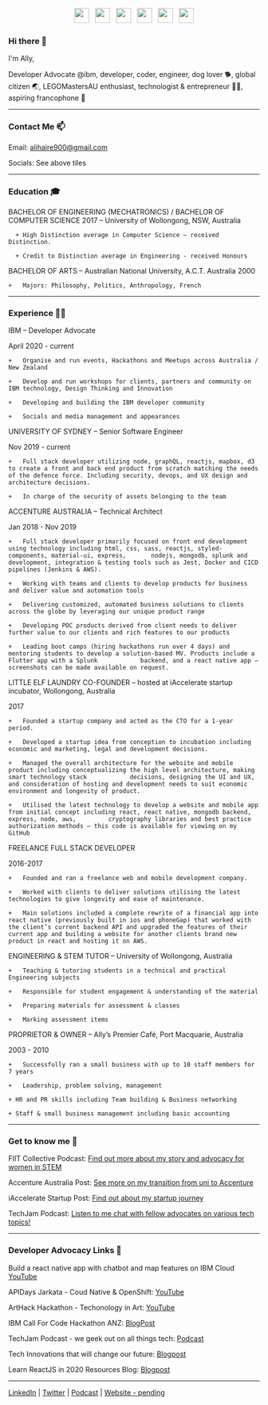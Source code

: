 <p align='center'>
  <a href="https://www.linkedin.com/in/ally-haire/"><img height="30" src="https://img-premium.flaticon.com/png/512/174/174857.png?token=exp=1621241055~hmac=d3ee563cf6f3f7d22a104ad12d967c60"></a>&nbsp;&nbsp;
  <a href="https://twitter.com/DeveloperAlly"><img height="30" src="https://img-premium.flaticon.com/png/512/174/174876.png?token=exp=1621240959~hmac=caf49ce7a85276087d2d70c9fad41d79"></a>&nbsp;&nbsp;
  <a href="https://www.youtube.com/channel/UC7lctqHrCUzbAtqi-81cgEg/videos"><img height="30" src="https://img-premium.flaticon.com/png/512/1384/1384060.png?token=exp=1621241657~hmac=3a21631b6f51fca49cf043291c47bdce"></a>&nbsp;&nbsp;
<a href="https://dev.to/developerally"><img height="30" src="https://cdn.icon-icons.com/icons2/2248/PNG/512/dev_to_icon_136699.png"></a>&nbsp;&nbsp;
  <a href="https://techjam.dev/"><img height="30" src="https://img-premium.flaticon.com/png/512/174/174872.png?token=exp=1621241263~hmac=0d2f18d131c53d664c7e15b68bec6f7c"></a>&nbsp;&nbsp;
  <a href="https://stackoverflow.com/users/7254678/ally-haire"><img height="30" src="https://img-premium.flaticon.com/png/512/2111/2111628.png?token=exp=1621241513~hmac=f93bb351d953a423439eb09c6470b987"></a>
</p>


### Hi there 👋

I'm Ally, 

<!-- ![](https://developerally.com/gallery_gen/6d5db33886887bd07f5ad3fe8dff21ae_464x619.jpg) -->

Developer Advocate @ibm, developer, coder, engineer, dog lover 🐕, global citizen 🌏, LEGOMastersAU enthusiast, technologist & entrepreneur 👩‍💻, aspiring francophone 🥐

 ---

### Contact Me 📫 

Email: alihaire900@gmail.com

Socials: See above tiles

 ---

### Education 🎓

BACHELOR OF ENGINEERING (MECHATRONICS) / BACHELOR OF COMPUTER SCIENCE 2017 – University of Wollongong, NSW, Australia

      +	High Distinction average in Computer Science – received Distinction. 
      
      +	Credit to Distinction average in Engineering - received Honours
      

BACHELOR OF ARTS – Australian National University, A.C.T. Australia 2000

    +	Majors: Philosophy, Politics, Anthropology, French

 ---

### Experience 👩‍💻

IBM – Developer Advocate

April 2020 - current

    +	Organise and run events, Hackathons and Meetups across Australia / New Zealand

    +	Develop and run workshops for clients, partners and community on IBM technology, Design Thinking and Innovation
    
    +	Developing and building the IBM developer community 
    
    +	Socials and media management and appearances


UNIVERSITY OF SYDNEY – Senior Software Engineer

Nov 2019 - current

    +	Full stack developer utilizing node, graphQL, reactjs, mapbox, d3 to create a front and back end product from scratch matching the needs of the defence force. Including security, devops, and UX design and architecture decisions.
    
    +	In charge of the security of assets belonging to the team

ACCENTURE AUSTRALIA – Technical Architect

Jan 2018 - Nov 2019

    +	Full stack developer primarily focused on front end development using technology including html, css, sass, reactjs, styled-components, material-ui, express,       nodejs, mongodb, splunk and development, integration & testing tools such as Jest, Docker and CICD pipelines (Jenkins & AWS).
    
    +	Working with teams and clients to develop products for business and deliver value and automation tools
    
    +	Delivering customized, automated business solutions to clients across the globe by leveraging our unique product range
    
    +	Developing POC products derived from client needs to deliver further value to our clients and rich features to our products
    
    +	Leading boot camps (hiring hackathons run over 4 days) and mentoring students to develop a solution-based MV. Products include a Flutter app with a Splunk            backend, and a react native app – screenshots can be made available on request.
    

LITTLE ELF LAUNDRY CO-FOUNDER – hosted at iAccelerate startup incubator, Wollongong, Australia

2017

    +	Founded a startup company and acted as the CTO for a 1-year period.
    
    +	Developed a startup idea from conception to incubation including economic and marketing, legal and development decisions.
    
    +	Managed the overall architecture for the website and mobile product including conceptualizing the high level architecture, making smart technology stack            decisions, designing the UI and UX, and consideration of hosting and development needs to suit economic environment and longevity of product.
    
    +	Utilised the latest technology to develop a website and mobile app from initial concept including react, react native, mongodb backend, express, node, aws,         cryptography libraries and best practice authorization methods – this code is available for viewing on my GitHub
    

FREELANCE FULL STACK DEVELOPER

2016-2017

    +	Founded and ran a freelance web and mobile development company.
    
    +	Worked with clients to deliver solutions utilising the latest technologies to give longevity and ease of maintenance.
    
    +	Main solutions included a complete rewrite of a financial app into react native (previously built in ios and phoneGap) that worked with the client’s current backend API and upgraded the features of their current app and building a website for another clients brand new product in react and hosting it on AWS. 

ENGINEERING & STEM TUTOR – University of Wollongong, Australia

    +	Teaching & tutoring students in a technical and practical Engineering subjects
    
    +	Responsible for student engagement & understanding of the material
    
    +	Preparing materials for assessment & classes
    
    +	Marking assessment items


PROPRIETOR & OWNER – Ally’s Premier Café, Port Macquarie, Australia

2003 - 2010

    +	Successfully ran a small business with up to 10 staff members for 7 years
    
    +	Leadership, problem solving, management 
    
    + HR and PR skills including Team building & Business networking
    
    + Staff & small business management including basic accounting


 ---

### Get to know me 🦄

FIIT Collective Podcast: [Find out more about my story and advocacy for women in STEM](https://fiitcollective.com/transition-university-to-workplace/)

Accenture Australia Post: [See more on my transition from uni to Accenture](https://www.accenture.com/au-en/blogs/blogs-coffee-beans-to-coding)

iAccelerate Startup Post: [Find out about my startup journey](https://www.iaccelerate.com.au/nine-businesses-accepted-into-iaccelerate-s-first-intake-of-2017/)

TechJam Podcast: [Listen to me chat with fellow advocates on various tech topics!](https://techjam.dev/)

 ---


### Developer Advocacy Links 🦄

Build a react native app with chatbot and map features on IBM Cloud [YouTube](https://www.youtube.com/watch?v=B_eLTA-r5n4)

APIDays Jarkata - Coud Native & OpenShift: [YouTube](https://www.youtube.com/watch?v=enEalcMfyU8)

ArtHack Hackathon - Techonology in Art: [YouTube](https://www.youtube.com/watch?v=l2GnCbPpg0Q)

IBM Call For Code Hackathon ANZ: [BlogPost](https://www.ibm.com/blogs/ibm-anz/business-buddy-wins-our-final-call-for-code-hackathon/)

TechJam Podcast - we geek out on all things tech: [Podcast](https://techjam.dev/)

Tech Innovations that will change our future: [Blogpost](https://www.businessthink.unsw.edu.au/articles/four-tech-innovations-live-work)

Learn ReactJS in 2020 Resources Blog: [Blogpost](https://dev.to/developerally/want-to-learn-reactjs-here-s-the-2020-resource-list-for-you-3n57)


 ---

[LinkedIn](https://www.linkedin.com/in/ally-haire/) | [Twitter](https://twitter.com/DeveloperAlly) | [Podcast](https://techjam.dev/) | [Website - pending](https://developerally.com)

<!--
**DeveloperAlly/DeveloperAlly** is a ✨ _special_ ✨ repository because its `README.md` (this file) appears on your GitHub profile.

Here are some ideas to get you started:

- 🔭 I’m currently working on ...
- 🌱 I’m currently learning ...
- 👯 I’m looking to collaborate on ...
- 🤔 I’m looking for help with ...
- 💬 Ask me about ...
- 📫 How to reach me: ...
- 😄 Pronouns: ...
- ⚡ Fun fact: ...
-->
